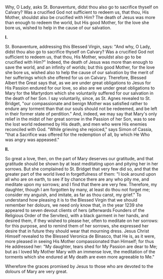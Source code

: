 
Why, O Lady, asks St. Bonaventure, didst thou also go to sacrifice thyself on Calvary? Was a crucified God not sufficient to redeem us, that thou, His Mother, shouldst also be crucified with Him? The death of Jesus was more than enough to redeem the world, but His good Mother, for the love she bore us, wished to help in the cause of our salvation.

**I\.**

St. Bonaventure, addressing this Blessed Virgin, says: \"And why, O Lady, didst thou also go to sacrifice thyself on Calvary? Was a crucified God not sufficient to redeem us, that thou, His Mother, wouldst also go to be crucified with Him?\" Indeed, the death of Jesus was more than enough to save the world, and an infinity of worlds; but this good Mother, for the love she bore us, wished also to help the cause of our salvation by the merit of her sufferings which she offered for us on Calvary. Therefore, Blessed Albert the Great says that, as we are under great obligations to Jesus for His Passion endured for our love, so also are we under great obligations to Mary for the Martyrdom which she voluntarily suffered for our salvation in the death of her Son. I say voluntarily, since, as St. Agnes revealed to St. Bridget, \"our compassionate and benign Mother was satisfied rather to endure any torment than that our souls should not be redeemed, and be left in their former state of perdition.\" And, indeed, we may say that Mary\'s only relief in the midst of her great sorrow in the Passion of her Son, was to see the lost world redeemed by His death, and men who were His enemies reconciled with God. \"While grieving she rejoiced,\" says Simon of Cassia, \"that a Sacrifice was offered for the redemption of all, by which He Who was angry was appeased.\"

**II\.**

So great a love, then, on the part of Mary deserves our gratitude, and that gratitude should be shown by at least meditating upon and pitying her in her sorrows. But she complained to St. Bridget that very few did so, and that the greater part of the world lived in forgetfulness of them: \"I look around upon all who are on earth, to see if by chance there are any who pity me, and meditate upon my sorrows; and I find that there are very few. Therefore, my daughter, though I am forgotten by many, at least do thou not forget me; consider my anguish, and imitate, as far as thou canst, my grief.\" To understand how pleasing it is to the Blessed Virgin that we should remember her dolours, we need only know that, in the year 1239 she appeared to seven devout clients of hers (afterwards Founders of the Religious Order of the Servites), with a black garment in her hands, and desired them, if they wished to please her, often to meditate on her sorrows: for this purpose, and to remind them of her sorrows, she expressed her desire that in future they should wear that mourning dress. Jesus Christ Himself revealed to the Blessed Veronica de Binasco, that He is, as it were, more pleased in seeing His Mother compassionated than Himself; for thus He addressed her: \"My daughter, tears shed for My Passion are dear to Me; but as I loved My Mother Mary with an immense love, the meditation of the torments which she endured at My death are even more agreeable to Me.\"

Wherefore the graces promised by Jesus to those who are devoted to the dolours of Mary are very great.

